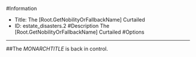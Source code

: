 #Information
 - Title: The [Root.GetNobilityOrFallbackName] Curtailed
 - ID: estate_disasters.2
#Description
The [Root.GetNobilityOrFallbackName] Curtailed
#Options

___
##The $MONARCHTITLE$ is back in control.
